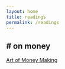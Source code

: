```yaml
---
layout: home
title: readings
permalink: /readings
---
```


## # on money

[Art of Money Making](https://www.fourmilab.ch/etexts/www/barnum/moneygetting/moneygetting.html)
